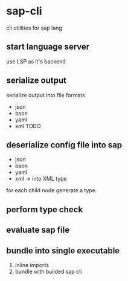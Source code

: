 # sap-cli
cli utilities for sap lang

## start language server

use LSP as it's backend

## serialize output

serialize output into file formats
- json
- bson
- yaml
- xml TODO

## deserialize config file into sap
- json
- bson
- yaml
- xml -> into XML type

for each child node generate a type.

## perform type check
## evaluate sap file
## bundle into single executable
1. inline imports
2. bundle with builded sap cli
